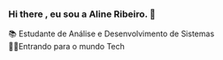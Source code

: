 ### Hi there , eu sou a Aline Ribeiro. 👋

📚 Estudante de Análise e Desenvolvimento de Sistemas <br>
👩‍💻Entrando para o mundo Tech
